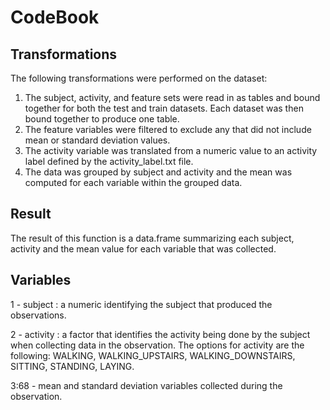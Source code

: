 # CodeBook

## Transformations

The following transformations were  performed on the dataset: 

1. The subject, activity, and feature sets were read in as tables and bound together for both the test and train datasets. Each dataset was then bound together to produce one table. 
2. The feature variables were filtered to exclude any that did not include mean or standard deviation values. 
3. The activity variable was translated from a numeric value to an activity label defined by the activity_label.txt file. 
4. The data was grouped by subject and activity and the mean was computed for each variable within the grouped data.


## Result

The result of this function is a data.frame summarizing each subject, activity and the mean value for each variable that was collected. 


## Variables

1 - subject : a numeric identifying the subject that produced the observations.

2 - activity : a factor that identifies the activity being done by the subject when collecting data in the observation. The options for activity are the following: WALKING, WALKING_UPSTAIRS, WALKING_DOWNSTAIRS, SITTING, STANDING, LAYING. 

3:68 - mean and standard deviation variables collected during the observation. 
